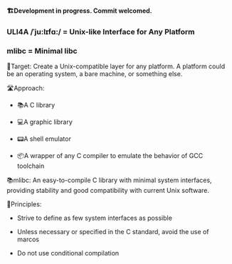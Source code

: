 **🏗️Development in progress. Commit welcomed.**

### ULI4A /ˈju:lɪfɑ:/ = Unix-like Interface for Any Platform

### mlibc = Minimal libc

🎯Target: Create a Unix-compatible layer for any platform. A platform could be an operating system, a bare machine, or something else.

🛣️Approach:

+ 📚A C library

+ 💻A graphic library

+ 📟A shell emulator

+ 📦A wrapper of any C compiler to emulate the behavior of GCC toolchain

📚mlibc: An easy-to-compile C library with minimal system interfaces, providing stability and good compatibility with current Unix software.

📜Principles:

+ Strive to define as few system interfaces as possible

+ Unless necessary or specified in the C standard, avoid the use of marcos

+ Do not use conditional compilation
